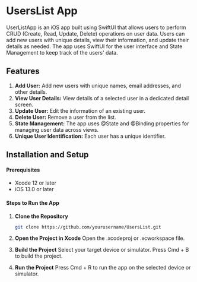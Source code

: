 # UsersList App
UserListApp is an iOS app built using SwiftUI that allows users to perform CRUD (Create, Read, Update, Delete) operations on user data. Users can add new users with unique details, view their information, and update their details as needed. The app uses SwiftUI for the user interface and State Management to keep track of the users' data.

## Features
1. **Add User:** Add new users with unique names, email addresses, and other details.
2. **View User Details:** View details of a selected user in a dedicated detail screen.
3. **Update User:** Edit the information of an existing user.
4. **Delete User:** Remove a user from the list.
5. **State Management:** The app uses @State and @Binding properties for managing user data across views.
6. **Unique User Identification:** Each user has a unique identifier.

## Installation and Setup

#### Prerequisites

- Xcode 12 or later
- iOS 13.0 or later

#### Steps to Run the App

1. **Clone the Repository**

   ```bash
   git clone https://github.com/yourusername/UsersList.git

2. **Open the Project in Xcode**
Open the .xcodeproj or .xcworkspace file.

3. **Build the Project**
Select your target device or simulator. Press Cmd + B to build the project.

4. **Run the Project**
Press Cmd + R to run the app on the selected device or simulator.
